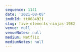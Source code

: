 ```yaml
---
sequence: 1141
date: '2021-08-08'
imdbId: tt0084921
slug: five-elements-ninjas-1982
venue: null
venueNotes: null
medium: Netflix
mediumNotes: null
---
```


